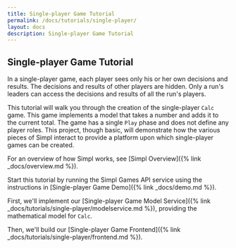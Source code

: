 ```yaml
---
title: Single-player Game Tutorial
permalink: /docs/tutorials/single-player/
layout: docs
description: Single-player Game Tutorial
---
```


## Single-player Game Tutorial

In a single-player game, each player sees only his or her own decisions and results. 
The decisions and results of other players are hidden. 
Only a run's leaders can access the decisions and results of all the run's players.

This tutorial will walk you through the creation of the single-player `Calc` game.
This game implements a model that takes a number and adds it to the current total.
The game has a single `Play` phase and does not define any player roles.
This project, though basic, will demonstrate how the various pieces of Simpl interact to provide a platform
upon which single-player games can be created.

For an overview of how Simpl works, see [Simpl Overview]({% link _docs/overview.md %}).

Start this tutorial by running the Simpl Games API service using the instructions in [Single-player Game Demo]({% link _docs/demo.md %}).

First, we'll implement our [Single-player Game Model Service]({% link _docs/tutorials/single-player/modelservice.md %}), providing the mathematical model for `Calc`.

Then, we'll build our [Single-player Game Frontend]({% link _docs/tutorials/single-player/frontend.md %}).